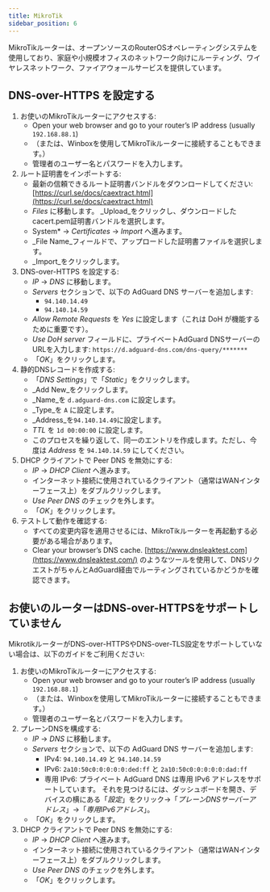 ```yaml
---
title: MikroTik
sidebar_position: 6
---
```


MikroTikルーターは、オープンソースのRouterOSオペレーティングシステムを使用しており、家庭や小規模オフィスのネットワーク向けにルーティング、ワイヤレスネットワーク、ファイアウォールサービスを提供しています。

## DNS-over-HTTPS を設定する

1. お使いのMikroTikルーターにアクセスする:
    - Open your web browser and go to your router’s IP address (usually `192.168.88.1`)
    - （または、Winboxを使用してMikroTikルーターに接続することもできます。）
    - 管理者のユーザー名とパスワードを入力します。
2. ルート証明書をインポートする:
    - 最新の信頼できるルート証明書バンドルをダウンロードしてください: [https://curl.se/docs/caextract.html](https://curl.se/docs/caextract.html)
    - _Files_ に移動します。 _Upload_をクリックし、ダウンロードしたcacert.pem証明書バンドルを選択します。
    - System\* → _Certificates_ → _Import_ へ進みます。
    - _File Name_フィールドで、アップロードした証明書ファイルを選択します。
    - _Import_をクリックします。
3. DNS-over-HTTPS を設定する:
    - _IP_ → _DNS_ に移動します。
    - _Servers_ セクションで、以下の AdGuard DNS サーバーを追加します:
        - `94.140.14.49`
        - `94.140.14.59`
    - _Allow Remote Requests_ を _Yes_ に設定します（これは DoH が機能するために重要です）。
    - _Use DoH server_ フィールドに、プライベートAdGuard DNSサーバーのURLを入力します: `https://d.adguard-dns.com/dns-query/*******`
    - 「_OK_」をクリックします。
4. 静的DNSレコードを作成する:
    - 「_DNS Settings_」で「_Static_」をクリックします。
    - _Add New_をクリックします。
    - _Name_を `d.adguard-dns.com` に設定します。
    - _Type_を `A` に設定します。
    - _Address_を`94.140.14.49`に設定します。
    - _TTL_ を `1d 00:00:00` に設定します。
    - このプロセスを繰り返して、同一のエントリを作成します。ただし、今度は _Address_ を `94.140.14.59` にしてください。
5. DHCP クライアントで Peer DNS を無効にする:
    - _IP_ → _DHCP Client_ へ進みます。
    - インターネット接続に使用されているクライアント（通常はWANインターフェース上）をダブルクリックします。
    - _Use Peer DNS_ のチェックを外します。
    - 「_OK_」をクリックします。
6. テストして動作を確認する:
    - すべての変更内容を適用させるには、MikroTikルーターを再起動する必要がある場合があります。
    - Clear your browser’s DNS cache. [https://www.dnsleaktest.com](https://www.dnsleaktest.com/) のようなツールを使用して、DNSリクエストがちゃんとAdGuard経由でルーティングされているかどうかを確認できます。

## お使いのルーターはDNS-over-HTTPSをサポートしていません

MikrotikルーターがDNS-over-HTTPSやDNS-over-TLS設定をサポートしていない場合は、以下のガイドをご利用ください:

1. お使いのMikroTikルーターにアクセスする:
    - Open your web browser and go to your router’s IP address (usually `192.168.88.1`)
    - （または、Winboxを使用してMikroTikルーターに接続することもできます。）
    - 管理者のユーザー名とパスワードを入力します。
2. プレーンDNSを構成する:
    - _IP_ → _DNS_ に移動します。
    - _Servers_ セクションで、以下の AdGuard DNS サーバーを追加します:
        - IPv4: `94.140.14.49` と `94.140.14.59`
        - IPv6: `2a10:50c0:0:0:0:0:ded:ff` と `2a10:50c0:0:0:0:0:dad:ff`
        - 専用 IPv6: プライベート AdGuard DNS は専用 IPv6 アドレスをサポートしています。 それを見つけるには、ダッシュボードを開き、デバイスの横にある「_設定_」をクリック→「_プレーンDNSサーバーアドレス_」→「_専用IPv6アドレス_」。
    - 「_OK_」をクリックします。
3. DHCP クライアントで Peer DNS を無効にする:
    - _IP_ → _DHCP Client_ へ進みます。
    - インターネット接続に使用されているクライアント（通常はWANインターフェース上）をダブルクリックします。
    - _Use Peer DNS_ のチェックを外します。
    - 「_OK_」をクリックします。
